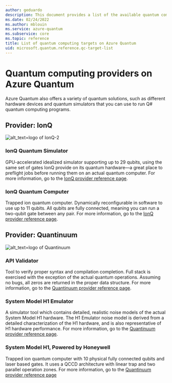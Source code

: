 ```yaml
---
author: geduardo
description: This document provides a list of the available quantum computing providers on Azure Quantum.
ms.date: 02/24/2022
ms.author: mblouin
ms.service: azure-quantum
ms.subservice: core
ms.topic: reference
title: List of quantum computing targets on Azure Quantum
uid: microsoft.quantum.reference.qc-target-list
---
```


# Quantum computing providers on Azure Quantum

Azure Quantum also offers a variety of quantum solutions, such as
different hardware devices and quantum simulators that you can use to run Q# quantum computing programs.

## Provider: IonQ

![alt_text=logo of IonQ-2](~/media/logo-ionq.png)

### IonQ Quantum Simulator

GPU-accelerated idealized simulator supporting up to 29 qubits, using the same set of gates IonQ provide on its quantum hardware—a great place to preflight jobs before running them on an actual quantum computer. For more information, go to the [IonQ provider reference page](xref:microsoft.quantum.providers.ionq#quantum-simulator).

### IonQ Quantum Computer

Trapped ion quantum computer. Dynamically reconfigurable in software to use up to 11 qubits. All qubits are fully connected, meaning you can run a two-qubit gate between any pair. For more information, go to the [IonQ provider reference page](xref:microsoft.quantum.providers.ionq#quantum-computer).

## Provider: Quantinuum

![alt_text=logo of Quantinuum](~/media/logo-quantinuum.png)

### API Validator

Tool to verify proper syntax and compilation completion. Full stack is exercised with the exception of the actual quantum operations. Assuming no bugs, all zeros are returned in the proper data structure. For more information, go to the [Quantinuum provider reference page](xref:microsoft.quantum.providers.quantinuum#api-validator).

### System Model H1 Emulator

A simulator tool which contains detailed, realistic noise models of the actual System Model H1 hardware. The H1 Emulator noise model is derived from a detailed characterization of the H1 hardware, and is also representative of  H1 hardware performance. For more information, go to the [Quantinuum provider reference page](xref:microsoft.quantum.providers.quantinuum#system-model-h1-emulator-powered-by-honeywell).

### System Model H1, Powered by Honeywell

Trapped ion quantum computer with 10 physical fully connected qubits and laser based gates. It uses a QCCD architecture with linear trap and two parallel operation zones. For more information, go to the [Quantinuum provider reference page](xref:microsoft.quantum.providers.quantinuum#system-model-h1-powered-by-honeywell)
